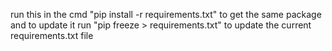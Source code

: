 run this in the cmd "pip install -r requirements.txt" to get the same package 
and to update it run "pip freeze > requirements.txt" to update the current requirements.txt file
